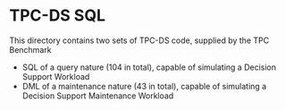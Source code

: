 # TPC-DS SQL
This directory contains two sets of TPC-DS code, supplied by the TPC Benchmark
* SQL of a query nature (104 in total), capable of simulating a Decision Support Workload
* DML of a maintenance nature (43 in total), capable of simulating a Decision Support Maintenance Workload